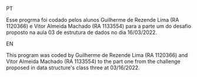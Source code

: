 PT

Esse progrma foi codado pelos alunos Guilherme de Rezende Lima (RA 1120366) e Vitor Almeida Machado (RA 1133554) para a parte um do desafio proposto na aula 03 de estrutura de dados no dia 16/03/2022.

EN

This program was coded by Guilherme de Rezende Lima (RA 1120366) and Vitor Almeida Machado (RA 1133554) to the part one from the challenge proposed in data structure's class three at 03/16/2022.